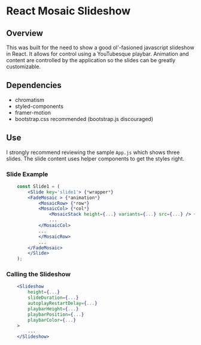 # React Mosaic Slideshow

## Overview
This was built for the need to show a good ol'-fasioned javascript slideshow in React. It allows for control using a YouTubesque playbar. Animation and content are controlled by the application so the slides can be greatly customizable.

## Dependencies
- chromatism
- styled-components
- framer-motion
- bootstrap.css recommended (bootstrap.js discouraged)

## Use
I strongly recommend reviewing the sample ```App.js``` which shows three slides. The slide content uses helper components to get the styles right.

### Slide Example
```jsx
    const Slide1 = (
        <Slide key='slide1'> {*wrapper*}
        <FadeMosaic > {*animation*}
            <MosaicRow> {*row*}
            <MosaicCol> {*col*}
                <MosaicStack height={...} variants={...} src={...} /> {*stack*}
                ...
            </MosaicCol>
            ...
            </MosaicRow>
            ...
        </FadeMosaic>
        </Slide>
    );
```

### Calling the Slideshow
```jsx
    <Slideshow
        height={...}
        slideDuration={...}
        autoplayRestartDelay={...}
        playbarHeight={...}
        playbarPosition={...}
        playbarColor={...}
    >
        ...
    </Slideshow>
```